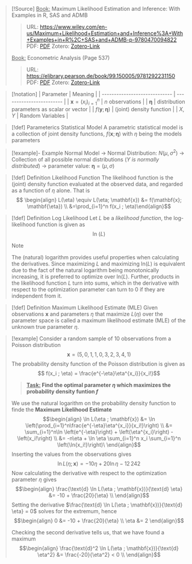 >[!Source]
><u>Book:</u> Maximum Likelihood Estimation and Inference: With Examples in R, SAS and ADMB
>>URL: https://www.wiley.com/en-us/Maximum+Likelihood+Estimation+and+Inference%3A+With+Examples+in+R%2C+SAS+and+ADMB-p-9780470094822
>PDF: [PDF](../../../../PDFs/millar2011.pdf)
>Zotero: [Zotero-Link](zotero://select/items/@millar2011)
>
><u>Book:</u> Econometric Analysis (Page 537)
>>URL: https://elibrary.pearson.de/book/99.150005/9781292231150
>PDF: [PDF](../../../../PDFs/greene2019.pdf)
>Zotero: [Zotero-Link](zotero://select/items/@greene2019)


>[!notation]
| Parameter                     | Meaning                  |
| ----------------------------- | ------------------------ |
| $\mathbf{x}=(x_i)_{i=1}^n$    | $n$ observations         |
| $\mathbf{\eta}$               | distribution parameters as scalar or vector  |
| $f(\mathbf{y};\mathbf{\eta})$ | (joint) density function |
| $X,Y$                         | Random Variables                         |


>[!def] Parameterics Statistical Model
> A parametric statistical model is a collection of joint density functions, $f(\mathbf{x}; \mathbf{\eta})$ with $\eta$ being the models parameters
> 

>[!example]- Example Normal Model
>-> Normal Distribution: $N(\mu, \sigma^2)$
>	-> Collection of all possible normal distributions (_Y is normally distributed_)
>-> parameter value: $\mathbf{\eta} = (\mu, \sigma)$

>[!def] Definition Likelihood Function
>The likelihood function is the (joint) density function evaluated at the observed data, and regarded as a function of $\eta$ alone. That is
>$$ \begin{align} L(\eta) \equiv L(\eta; \mathbf{x}) &= f(\mathbf{x}; \mathbf{\eta}) \\
>													&=\prod_{i=1}^n f(x_i ; \eta)\end{align}$$


>[!def] Definition Log Likelihood
> Let $L$ be a _likelihood function_, the log-likelihood function is given as $$\text{ln }(L)$$
>>[!note]
>>The (natural) logarithm provides useful properties when calculating the derivatives. Since maximizing $L$ and maximizing ln$(L)$ is equivalent due to the fact of the natural logarithm being monotonically increasing, it is preferred to optimize over ln$(L)$.
>>Further, products in the likelihood function $L$ turn into sums, which in the derivative with respect to the optimization parameter can turn to $0$ if they are independent from it.

>[!def] Definition Maximum Likelihood Estimate (MLE)
>Given observations $\mathbf{x}$ and parameters $\eta$ that maximize $L(\eta)$ over the parameter space is called a maximum likelihood estimate (MLE) of the unknown true parameter $\eta$.


>[!example]
>Consider a random sample of 10 observations from a Poisson distribution
>$$ \mathbf{x} = (5, 0, 1, 1, 0, 3, 2, 3, 4, 1) $$
>The probability density function of the Poisson distribution is given as
>$$ f(x_i ; \eta) = \frac{e^{-\eta}\eta^{x_i}}{x_i!}$$
>
>>**<u>Task:</u> Find the optimal parameter $\eta$ which maximizes the probability density funtion $f$**
>
> We use the natural logarithm on the probability density function to finde the **Maximum Likelihood Estimate**
> $$\begin{align}
> 	\ln L(\eta ; \mathbf{x}) &= \ln \left(\prod_{i=1}^n\frac{e^{-\eta}\eta^{x_i}}{x_i!}\right) \\
> 							 &= \sum_{i=1}^n\ln \left(e^{-\eta}\right) + \left(\eta^{x_i}\right) - \left(x_i!\right) \\
> 							 &= -n\eta + \ln \eta \sum_{i=1}^n x_i \sum_{i=1}^n \left(\ln{x_i!}\right)\
> \end{align}$$
> Inserting the values from the observations gives
> $$\ln L(\eta ; \mathbf{x}) = -10\eta + 20 \ln \eta - 12\,242 $$
> Now calculating the derivative with respect to the optimization parameter $\eta$ gives
> $$\begin{align}
> 	\frac{\text{d} \ln L(\eta ; \mathbf{x})}{\text{d} \eta} &= -10 + \frac{20}{\eta} \\
> \end{align}$$
> Setting the derivative $\frac{\text{d} \ln L(\eta ; \mathbf{x})}{\text{d} \eta} = 0$ solves for the extremum, hence
> $$\begin{align}
> 	0 &= -10 + \frac{20}{\eta} \\
> 	\eta &= 2
> \end{align}$$
> 
> Checking the second derivative tells us, that we have found a maximum
> $$\begin{align}
> 	\frac{\text{d}^2 \ln L(\eta ; \mathbf{x})}{\text{d} \eta^2} &= \frac{-20}{\eta^2} < 0 \\
> \end{align}$$

